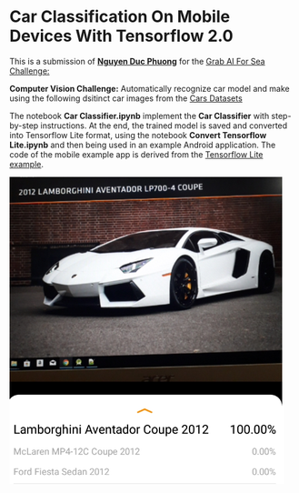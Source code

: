 # **Car Classification On Mobile Devices With Tensorflow 2.0**

This is a submission of **[Nguyen Duc Phuong](mailto:nguyenducphuong@cfvg.org)** for the [Grab AI For Sea Challenge:](https://www.aiforsea.com/)

**Computer Vision Challenge:**  Automatically recognize car model and make using the following dsitinct car images from the [Cars Datasets](https://ai.stanford.edu/~jkrause/cars/car_dataset.html)

The notebook **Car Classifier.ipynb** implement the **Car Classifier** with step-by-step instructions. At the end, the trained model is saved and converted into Tensorflow Lite format, using the notebook **Convert Tensorflow Lite.ipynb** and then being used in an example Android application. The code of the mobile example app is derived from the [Tensorflow Lite example](https://github.com/tensorflow/examples/tree/master/lite/examples/image_classification/android). 

![Car Classifier - Mobile Application](https://raw.githubusercontent.com/nguyenducphuong1978/CarClassifier/branch/images/MobileApp.png)
